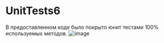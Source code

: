 # UnitTests6
В предоставленном коде было покрыто юнит тестами 100% используемых методов.
![image](https://github.com/MaksimovPavel/UnitTests6/assets/102986563/3e451b71-1665-4907-99bd-9bf924a81d3e)
